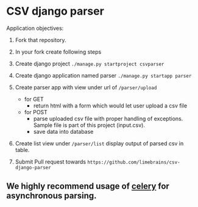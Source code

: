 # CSV django parser

Application objectives:

1. Fork that repository.

2. In your fork create following steps

3. Create django project `./manage.py startproject csvparser`

4. Create django application named parser `./manage.py startapp parser`

5. Create parser app with view under url of `/parser/upload` 
   * for GET 
      * return html with a form which would let user upload a csv file
   * for POST 
      * parse uploaded csv file with proper handling of exceptions. Sample file is part of this project (input.csv).
      * save data into database
  
6. Create list view under `/parser/list` display output of parsed csv in table.

7. Submit Pull request towards `https://github.com/limebrains/csv-django-parser`

## We highly recommend usage of [celery](http://docs.celeryproject.org/en/latest/) for asynchronous parsing.
